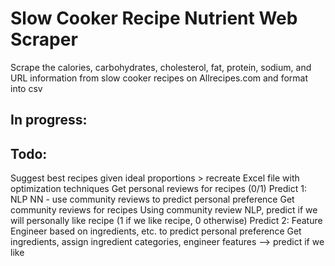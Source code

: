 # Slow Cooker Recipe Nutrient Web Scraper
Scrape the calories, carbohydrates, cholesterol, fat, protein, sodium, and URL information from slow cooker recipes on Allrecipes.com and format into csv

## In progress:

## Todo:
Suggest best recipes given ideal proportions > recreate Excel file with optimization techniques
Get personal reviews for recipes (0/1)
Predict 1: NLP NN - use community reviews to predict personal preference
    Get community reviews for recipes
    Using community review NLP, predict if we will personally like recipe (1 if we like recipe, 0 otherwise)
Predict 2: Feature Engineer based on ingredients, etc. to predict personal preference
    Get ingredients, assign ingredient categories, engineer features --> predict if we like